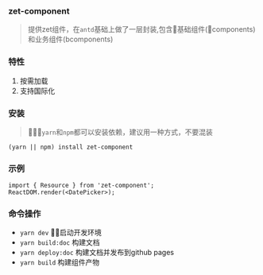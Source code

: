 
### zet-component
> 提供zet组件，在`antd`基础上做了一层封装,包含基础组件(components)和业务组件(bcomponents)


### 特性
1. 按需加载
2. 支持国际化


### 安装
> `yarn`和`npm`都可以安装依赖，建议用一种方式，不要混装
```
(yarn || npm) install zet-component
```

### 示例
```
import { Resource } from 'zet-component';
ReactDOM.render(<DatePicker>);
```


### 命令操作
* `yarn dev` 启动开发环境
* `yarn build:doc` 构建文档
* `yarn deploy:doc` 构建文档并发布到github pages
* `yarn build` 构建组件产物
